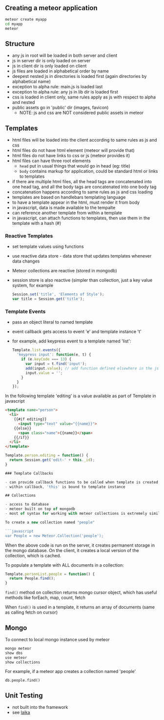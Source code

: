 ## Creating a meteor application

  ```bash
  meteor create myapp
  cd myapp
  meteor
  ```

## Structure

- any js in root will be loaded in both server and client
- js in server dir is only loaded on server
- js in client dir is only loaded on client
- js files are loaded in alphabetical order by name
- deepest nested js in directories is loaded first (again directories by alphabetical name)
- exception to alpha rule: main.js is loaded last
- exception to alpha rule: any js in lib dir is loaded first
- css is loaded in client only, same rules apply as js with respect to alpha and nested
- public assets go in 'public' dir (images, favicon)
    - NOTE: js and css are NOT considered public assets in meteor

## Templates

- html files will be loaded into the client according to same rules as js and css
- html files do not have html element (meteor will provide that)
- html files do not have links to css or js (meteor provides it)
- html files can have three root elements
  * `head` put in usual things that would go in head (eg: title)
  * `body` contains markup for application, could be standard html or links to templates
- if there are multiple html files, all the head tags are concatenated into one head tag, and all the body tags are concatenated into one body tag
- concatenation happens according to same rules as js and css loading
- templates are based on handlebars templating language
- to have a template appear in the html, must render it from body
- in javascript, data is made available to the tempalte
- can reference another template from within a template
- in javascript, can attach functions to templates, then use them in the template with a hash (#)

### Reactive Templates

- set template values using functions
- use reactive data store - data store that updates templates whenever data changes
- Meteor collections are reactive (stored in mongodb)
- session store is also reactive (simpler than collection, just a key value system, for example

  ```javascript
  Session.set('title', 'Elements of Style');
  var title = Session.get('title');
  ```

### Template Events

- pass an object literal to named template
- event callback gets access to event 'e' and template instance 't'
- for example, add keypress event to a template named 'list':

  ```javascript
  Template.list.events({
    'keypress input': function(e, t) {
      if (e.keyCode === 13) {
        var input = t.find('input');
        add(input.value); // add function defined elsewhere in the js
        input.value = '';
      }
    }
  });
  ```

In the following template 'editing' is a value available as part of Template in javascript

  ```html
  <template name="person">
    <li>
      {{#if editing}}
        <input type="text" value="{{name}}">
      {{else}}
        <span class="name">{{name}}</span>
      {{/if}}
    </li>
  </template>
  ```

  ```javascript
  Template.person.editing = function() {
    return Session.get('edit-' + this._id);
  }

### Template Callbacks

- can provide callback functions to be called when template is created, rendered or destroyed
- within callback, 'this' is bound to template instance

## Collections

- access to database
- meteor built on top of mongodb
- most of syntax for working with meteor collections is extremely similar to mongodb collections

To create a new collection named "people"

  ```javascript
  var People = new Meteor.Collection('people');
  ```

When the above code is run on the server, it creates permanent storage in the mongo database.
On the client, it creates a local version of the collection, which is cached.

To populate a template with ALL documents in a collection:

  ```javascript
  Template.personList.people = function() {
    return People.find();
  }
  ```

`find()` method on collection returns mongo cursor object, which has useful methods like forEach, map, count, fetch

When `find()` is used in a template, it returns an array of documents (same as calling fetch on cursor)

## Mongo

To connect to local mongo instance used by meteor

  ```bash
  mongo meteor
  show dbs
  use meteor
  show collections
  ```

For example, if a meteor app creates a collection named 'people'

  ```
  db.people.find()
  ```

## Unit Testing

- not built into the framework
- see [laika](http://arunoda.github.io/laika/concepts.html)